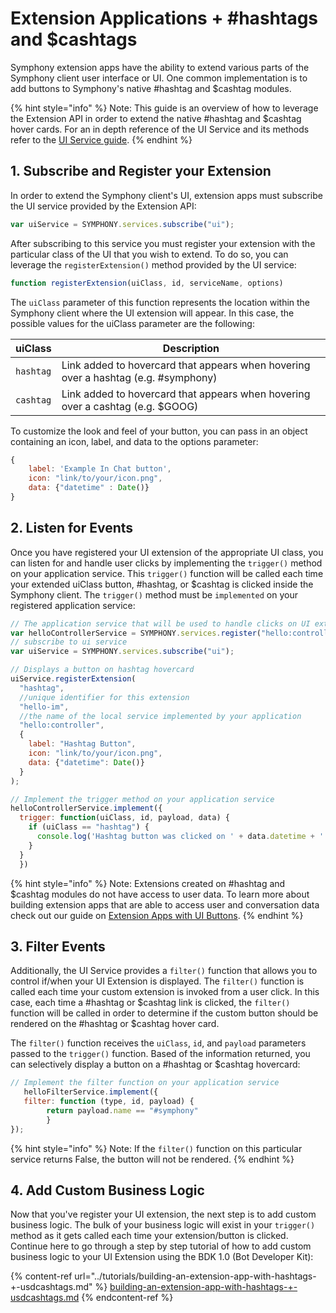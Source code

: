 # Extension Applications + #hashtags and $cashtags

Symphony extension apps have the ability to extend various parts of the Symphony client user interface or UI. One common implementation is to add buttons to Symphony's native #hashtag and $cashtag modules.

{% hint style="info" %}
Note: This guide is an overview of how to leverage the Extension API in order to extend the native #hashtag and $cashtag hover cards. For an in depth reference of the UI Service and its methods refer to the [UI Service guide](../overview-of-extension-api/extension-api-services/ui-service/).
{% endhint %}

## 1.  Subscribe and Register your Extension

In order to extend the Symphony client's UI, extension apps must subscribe the UI service provided by the Extension API:

```javascript
var uiService = SYMPHONY.services.subscribe("ui");
```

After subscribing to this service you must register your extension with the particular class of the UI that you wish to extend. To do so, you can leverage the `registerExtension()` method provided by the UI service:

```javascript
function registerExtension(uiClass, id, serviceName, options)
```

The `uiClass` parameter of this function represents the location within the Symphony client where the UI extension will appear. In this case, the possible values for the uiClass parameter are the following:

| uiClass   | Description                                                                        |
| --------- | ---------------------------------------------------------------------------------- |
| `hashtag` | Link added to hovercard that appears when hovering over a hashtag (e.g. #symphony) |
| `cashtag` | Link added to hovercard that appears when hovering over a cashtag (e.g. $GOOG)     |

To customize the look and feel of your button, you can pass in an object containing an icon, label, and data to the options parameter:

```javascript
{
    label: 'Example In Chat button',
    icon: "link/to/your/icon.png",
    data: {"datetime" : Date()}
}
```

## 2.  Listen for Events

Once you have registered your UI extension of the appropriate UI class, you can listen for and handle user clicks by implementing the `trigger()` method on your application service. This `trigger()` function will be called each time your extended uiClass button, #hashtag, or $cashtag is clicked inside the Symphony client. The `trigger()` method must be `implemented` on your registered application service:

```javascript
// The application service that will be used to handle clicks on UI extensions
var helloControllerService = SYMPHONY.services.register("hello:controller");
// subscribe to ui service
var uiService = SYMPHONY.services.subscribe("ui");

// Displays a button on hashtag hovercard
uiService.registerExtension(
  "hashtag", 
  //unique identifier for this extension
  "hello-im",
  //the name of the local service implemented by your application
  "hello:controller", 
  {
    label: "Hashtag Button", 
    icon: "link/to/your/icon.png",
    data: {"datetime": Date()}
  }
);

// Implement the trigger method on your application service
helloControllerService.implement({
  trigger: function(uiClass, id, payload, data) {
    if (uiClass == "hashtag") {
      console.log('Hashtag button was clicked on ' + data.datetime + '.');
    }
  }
  })
```

{% hint style="info" %}
Note: Extensions created on #hashtag and $cashtag modules do not have access to user data. To learn more about building extension apps that are able to access user and conversation data check out our guide on [Extension Apps with UI Buttons](extension-applications-+-ui-buttons.md#receiving-conversation-and-user-data).
{% endhint %}

## 3.  Filter Events

Additionally, the UI Service provides a `filter()` function that allows you to control if/when your UI Extension is displayed. The `filter()` function is called each time your custom extension is invoked from a user click. In this case, each time a #hashtag or $cashtag link is clicked, the `filter()` function will be called in order to determine if the custom button should be rendered on the #hashtag or $cashtag hover card.

The `filter()` function receives the `uiClass`, `id`, and `payload` parameters passed to the `trigger()` function. Based of the information returned, you can selectively display a button on a #hashtag or $cashtag hovercard:

```javascript
// Implement the filter function on your application service
   helloFilterService.implement({
   filter: function (type, id, payload) {
        return payload.name == "#symphony"
        }
});
```

{% hint style="info" %}
Note: If the `filter()` function on this particular service returns False, the button will not be rendered.
{% endhint %}

## 4.  Add Custom Business Logic

Now that you've register your UI extension, the next step is to add custom business logic. The bulk of your business logic will exist in your `trigger()` method as it gets called each time your extension/button is clicked. Continue here to go through a step by step tutorial of how to add custom business logic to your UI Extension using the BDK 1.0 (Bot Developer Kit):

{% content-ref url="../tutorials/building-an-extension-app-with-hashtags-+-usdcashtags.md" %}
[building-an-extension-app-with-hashtags-+-usdcashtags.md](../tutorials/building-an-extension-app-with-hashtags-+-usdcashtags.md)
{% endcontent-ref %}
